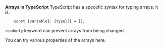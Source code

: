 **Arrays in TypeScript**
TypeScript has a specefic syntax for typing arrays. It is:
```bash
    const {variable}: {type}[] = [];
```

`readonly` keyword can prevent arrays from being changed.


You can try various properties of the arrays here.